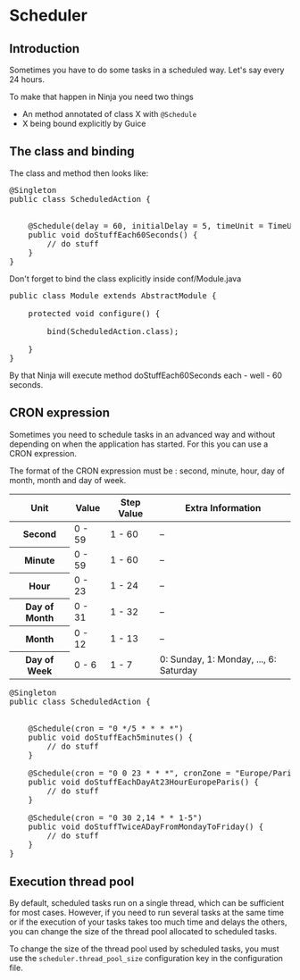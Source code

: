 Scheduler
==========

Introduction
-------------
Sometimes you have to do some tasks in a scheduled way. Let's say every 24 hours.

To make that happen in Ninja you need two things

 * An method annotated of class X with <code>@Schedule</code>
 * X being bound explicitly by Guice
 

The class and binding
---------------------

The class and method then looks like:

<pre class="prettyprint">
@Singleton
public class ScheduledAction {


    @Schedule(delay = 60, initialDelay = 5, timeUnit = TimeUnit.SECONDS)
    public void doStuffEach60Seconds() {
        // do stuff
    }
}
</pre>   

Don't forget to bind the class explicitly inside conf/Module.java

<pre class="prettyprint">
public class Module extends AbstractModule {

    protected void configure() {

        bind(ScheduledAction.class);

    }
}
</pre> 


By that Ninja will execute method doStuffEach60Seconds each - well - 60 seconds.


CRON expression
---------------

Sometimes you need to schedule tasks in an advanced way and without depending on
when the application has started. For this you can use a CRON expression.

The format of the CRON expression must be : second, minute, hour, day of month,
month and day of week.


<table class="table">
  <thead>
    <tr>
      <th scope="col">Unit</th>
      <th scope="col">Value</th>
      <th scope="col">Step Value</th>
      <th scope="col">Extra Information</th>
    </tr>
  </thead>
  <tbody>
    <tr>
      <th scope="row">Second</th>
      <td>0 - 59</td>
      <td>1 - 60</td>
      <td>–</td>
    </tr>
    <tr>
      <th scope="row">Minute</th>
      <td>0 - 59</td>
      <td>1 - 60</td>
      <td>–</td>
    </tr>
    <tr>
      <th scope="row">Hour</th>
      <td>0 - 23</td>
      <td>1 - 24</td>
      <td>–</td>
    </tr>
    <tr>
      <th scope="row">Day of Month</th>
      <td>0 - 31</td>
      <td>1 - 32</td>
      <td>–</td>
    </tr>
   <tr>
      <th scope="row">Month</th>
      <td>0 - 12</td>
      <td>1 - 13</td>
      <td>–</td>
    </tr>
   <tr>
      <th scope="row">Day of Week</th>
      <td>0 - 6</td>
      <td>1 - 7</td>
      <td>0: Sunday, 1: Monday, ..., 6: Saturday</td>
    </tr>
  </tbody>
</table>


<pre class="prettyprint">
@Singleton
public class ScheduledAction {


    @Schedule(cron = "0 */5 * * * *")
    public void doStuffEach5minutes() {
        // do stuff
    }

    @Schedule(cron = "0 0 23 * * *", cronZone = "Europe/Paris")
    public void doStuffEachDayAt23HourEuropeParis() {
        // do stuff
    }

    @Schedule(cron = "0 30 2,14 * * 1-5")
    public void doStuffTwiceADayFromMondayToFriday() {
        // do stuff
    }
}
</pre>


Execution thread pool
---------------------

By default, scheduled tasks run on a single thread, which can be sufficient
for most cases. However, if you need to run several tasks at the same time
or if the execution of your tasks takes too much time and delays the others,
you can change the size of the thread pool allocated to scheduled tasks.

To change the size of the thread pool used by scheduled tasks, you must use
the <code>scheduler.thread_pool_size</code> configuration key in the
configuration file.
